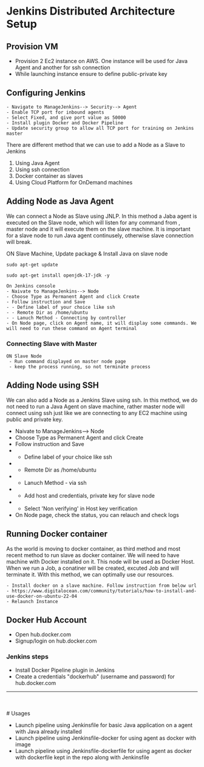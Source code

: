 # Jenkins Distributed Architecture Setup

## Provision VM

- Provision 2 Ec2 instance on AWS. One instance will be used for Java Agent and another for ssh connection
- While launching instance ensure to define public-private key



## Configuring Jenkins
```
- Navigate to ManageJenkins--> Security--> Agent
- Enable TCP port for inbound agents
- Select Fixed, and give port value as 50000
- Install plugin Docker and Docker Pipeline
- Update security group to allow all TCP port for training on Jenkins master
```

There are different method that we can use to add a Node as a Slave to Jenkins
1. Using Java Agent
2. Using ssh connection
3. Docker container as slaves
4. Using Cloud Platform for OnDemand machines


## Adding Node as Java Agent
We can connect a Node as Slave using JNLP. In this method a Jaba agent is executed on the Slave node, which will listen for any command from 
, master node and it will execute them on the slave machine.
It is important for a slave node to run Java agent continusely, otherwise slave connection will break.


ON Slave Machine, Update package & Install Java on slave node
```
sudo apt-get update
```
```
sudo apt-get install openjdk-17-jdk -y
```

```
On Jenkins console
- Naivate to ManageJenkins--> Node
- Choose Type as Permanent Agent and click Create
- Follow instruction and Save 
- - Define label of your choice like ssh
- - Remote Dir as /home/ubuntu
- - Lanuch Method - Connecting by controller
- On Node page, click on Agent name, it will display some commands. We will need to run these command on Agent terminal
```
 ### Connecting Slave with Master
 ```
ON Slave Node
  - Run command displayed on master node page
  - keep the process running, so not terminate process
```


## Adding Node using SSH
We can also add a Node as a Jenkins Slave using ssh. In this method, we do not need to run a Java Agent on slave machine, rather master node will
connect using ssh just like we are connecting to any EC2 machine using public and private key. 

- Naivate to ManageJenkins--> Node
- Choose Type as Permanent Agent and click Create
- Follow instruction and Save 
- - Define label of your choice like ssh
- - Remote Dir as /home/ubuntu
- - Lanuch Method - via ssh
- - Add host and credentials, private key for slave node
- - Select 'Non verifying' in Host key verification
- On Node page, check the status, you can relauch and check logs


## Running Docker container
As the world is moving to docker container, as third method and most recent method to run slave as docker container. We will need to have machine
with Docker installed on it. This node will be used as Docker Host. When we run a Job, a conatiner will be created, excuted Job and will terminate it.
With this method, we can optimally use our resources.
```
- Install docker on a slave machine. Follow instruction from below url
- https://www.digitalocean.com/community/tutorials/how-to-install-and-use-docker-on-ubuntu-22-04
- Relaunch Instance
```
## Docker Hub Account
- Open hub.docker.com
- Signup/login on hub.docker.com

### Jenkins steps
- Install Docker Pipeline plugin in Jenkins
- Create a credentials "dockerhub" (username and password) for hub.docker.com

----

<br>
<br>
# Usages

- Launch pipeline using Jenkinsfile for basic Java application on a agent with Java already installed
- Launch pipeline using Jenkinsfile-docker for using agent as docker with image
- Launch pipeline using Jenkinsfile-dockerfile for using agent as docker with dockerfile kept in the repo along with Jenkinsfile
